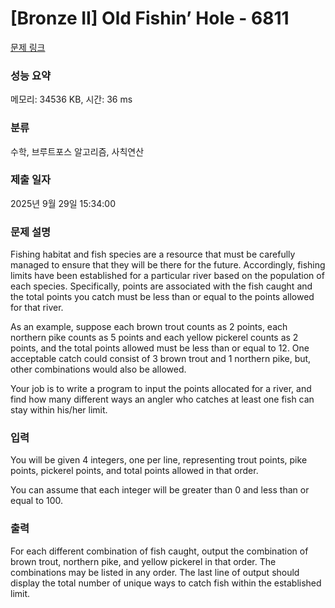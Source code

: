 # [Bronze II] Old Fishin’ Hole - 6811 

[문제 링크](https://www.acmicpc.net/problem/6811) 

### 성능 요약

메모리: 34536 KB, 시간: 36 ms

### 분류

수학, 브루트포스 알고리즘, 사칙연산

### 제출 일자

2025년 9월 29일 15:34:00

### 문제 설명

<p>Fishing habitat and fish species are a resource that must be carefully managed to ensure that they will be there for the future. Accordingly, fishing limits have been established for a particular river based on the population of each species. Specifically, points are associated with the fish caught and the total points you catch must be less than or equal to the points allowed for that river.</p>

<p>As an example, suppose each brown trout counts as 2 points, each northern pike counts as 5 points and each yellow pickerel counts as 2 points, and the total points allowed must be less than or equal to 12. One acceptable catch could consist of 3 brown trout and 1 northern pike, but, other combinations would also be allowed.</p>

<p>Your job is to write a program to input the points allocated for a river, and find how many different ways an angler who catches at least one fish can stay within his/her limit.</p>

### 입력 

 <p>You will be given 4 integers, one per line, representing trout points, pike points, pickerel points, and total points allowed in that order.</p>

<p>You can assume that each integer will be greater than 0 and less than or equal to 100.</p>

### 출력 

 <p>For each different combination of fish caught, output the combination of brown trout, northern pike, and yellow pickerel in that order. The combinations may be listed in any order. The last line of output should display the total number of unique ways to catch fish within the established limit.</p>

